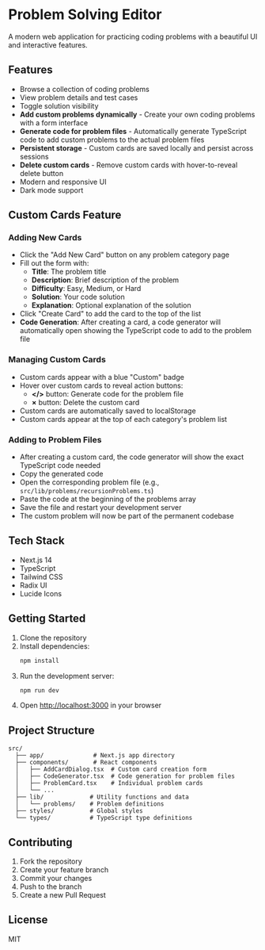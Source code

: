 # Problem Solving Editor

A modern web application for practicing coding problems with a beautiful UI and interactive features.

## Features

- Browse a collection of coding problems
- View problem details and test cases
- Toggle solution visibility
- **Add custom problems dynamically** - Create your own coding problems with a form interface
- **Generate code for problem files** - Automatically generate TypeScript code to add custom problems to the actual problem files
- **Persistent storage** - Custom cards are saved locally and persist across sessions
- **Delete custom cards** - Remove custom cards with hover-to-reveal delete button
- Modern and responsive UI
- Dark mode support

## Custom Cards Feature

### Adding New Cards
- Click the "Add New Card" button on any problem category page
- Fill out the form with:
  - **Title**: The problem title
  - **Description**: Brief description of the problem
  - **Difficulty**: Easy, Medium, or Hard
  - **Solution**: Your code solution
  - **Explanation**: Optional explanation of the solution
- Click "Create Card" to add the card to the top of the list
- **Code Generation**: After creating a card, a code generator will automatically open showing the TypeScript code to add to the problem file

### Managing Custom Cards
- Custom cards appear with a blue "Custom" badge
- Hover over custom cards to reveal action buttons:
  - **&lt;/&gt;** button: Generate code for the problem file
  - **×** button: Delete the custom card
- Custom cards are automatically saved to localStorage
- Custom cards appear at the top of each category's problem list

### Adding to Problem Files
- After creating a custom card, the code generator will show the exact TypeScript code needed
- Copy the generated code
- Open the corresponding problem file (e.g., `src/lib/problems/recursionProblems.ts`)
- Paste the code at the beginning of the problems array
- Save the file and restart your development server
- The custom problem will now be part of the permanent codebase

## Tech Stack

- Next.js 14
- TypeScript
- Tailwind CSS
- Radix UI
- Lucide Icons

## Getting Started

1. Clone the repository
2. Install dependencies:
   ```bash
   npm install
   ```
3. Run the development server:
   ```bash
   npm run dev
   ```
4. Open [http://localhost:3000](http://localhost:3000) in your browser

## Project Structure

```
src/
  ├── app/              # Next.js app directory
  ├── components/       # React components
  │   ├── AddCardDialog.tsx  # Custom card creation form
  │   ├── CodeGenerator.tsx  # Code generation for problem files
  │   ├── ProblemCard.tsx    # Individual problem cards
  │   └── ...
  ├── lib/             # Utility functions and data
  │   └── problems/    # Problem definitions
  ├── styles/          # Global styles
  └── types/           # TypeScript type definitions
```

## Contributing

1. Fork the repository
2. Create your feature branch
3. Commit your changes
4. Push to the branch
5. Create a new Pull Request

## License

MIT 